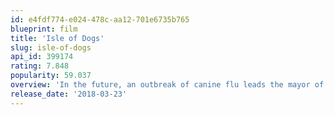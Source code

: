 ```yaml
---
id: e4fdf774-e024-478c-aa12-701e6735b765
blueprint: film
title: 'Isle of Dogs'
slug: isle-of-dogs
api_id: 399174
rating: 7.848
popularity: 59.037
overview: 'In the future, an outbreak of canine flu leads the mayor of a Japanese city to banish all dogs to an island used as a garbage dump. The outcasts must soon embark on an epic journey when a 12-year-old boy arrives on the island to find his beloved pet.'
release_date: '2018-03-23'
---
```

